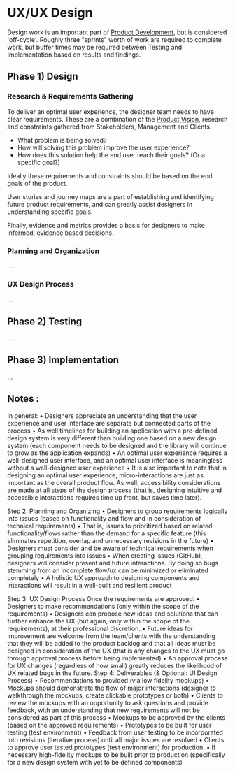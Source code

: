 # UX/UX Design

Design work is an important part of [Product Development](./product-development.html), but is considered 'off-cycle'. Roughly three "sprints" worth of work are required to complete work, but buffer times may be required between Testing and Implementation based on results and findings. 

## Phase 1) Design

### Research & Requirements Gathering

To deliver an optimal user experience, the designer team needs to have clear requirements. These are a combination of the [Product Vision](./product-development.html#product-vision), research and constraints gathered from Stakeholders, Management and Clients.

* What problem is being solved?
* How will solving this problem improve the user experience?
* How does this solution help the end user reach their goals? (Or a specific goal?)

Ideally these requirements and constraints should be based on the end goals of the product. 

User stories and journey maps are a part of establishing and identifying future product requirements, and can greatly assist designers in understanding specific goals.

Finally, evidence and metrics provides a basis for designers to make informed, evidence based decisions.

### Planning and Organization

...

### UX Design Process

...

## Phase 2) Testing

...

## Phase 3) Implementation

...

## Notes :

In general:
• Designers appreciate an understanding that the user experience and user interface are separate but connected parts of the process
• As well timelines for building an application with a pre-defined design system is very different than building one based on a new design system (each component needs to be designed and the library will continue to grow as the application expands)
• An optimal user experience requires a well-designed user interface, and an optimal user interface is meaningless without a well-designed user experience
• It is also important to note that in designing an optimal user experience, micro-interactions are just as important as the overall product flow. As well, accessibility considerations are made at all steps of the design process (that is, designing intuitive and accessible interactions requires time up front, but saves time later).






Step 2: Planning and Organizing
• Designers to group requirements logically into issues (based on functionality and flow and in consideration of technical requirements)
• That is, issues to prioritized based on related functionality/flows rather than the demand for a specific feature (this eliminates repetition, overlap and unnecessary revisions in the future)
• Designers must consider and be aware of technical requirements when grouping requirements into issues
• When creating issues (GitHub), designers will consider present and future interactions. By doing so bugs stemming from an incomplete flow/ux can be minimized or eliminated completely
• A holistic UX approach to designing components and interactions will result in a well-built and resilient product




Step 3: UX Design Process
Once the requirements are approved:
• Designers to make recommendations (only within the scope of the requirements)
• Designers can propose new ideas and solutions that can further enhance the UX (but again, only within the scope of the requirements), at their professional discretion.
• Future ideas for improvement are welcome from the team/clients with the understanding that they will be added to the product backlog and that all ideas must be designed in consideration of the UX (that is any changes to the UX must go through approval process before being implemented)
• An approval process for UX changes (regardless of how small) greatly reduces the likelihood of UX related bugs in the future.
Step 4: Deliverables (& Optional: UI Design Process)
• Recommendations to provided (via low fidelity mockups)
• Mockups should demonstrate the flow of major interactions (designer to walkthrough the mockups, create clickable prototypes or both)
• Clients to review the mockups with an opportunity to ask questions and provide feedback, with an understanding that new requirements will not be considered as part of this process
• Mockups to be approved by the clients (based on the approved requirements)
• Prototypes to be built for user testing (test environment)
• Feedback from user testing to be incorporated into revisions (iterative process) until all major issues are resolved
• Clients to approve user tested prototypes (test environment) for production.
• If necessary high-fidelity mockups to be built prior to production (specifically for a new design system with yet to be defined components)
